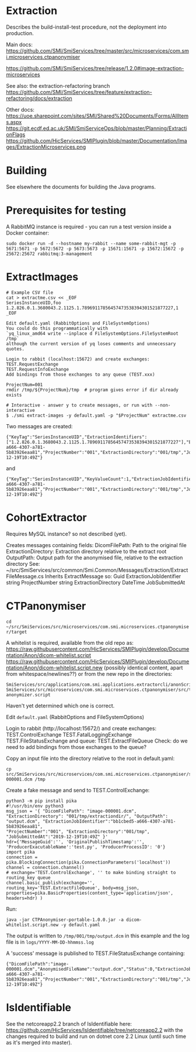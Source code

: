 # Extraction

Describes the build-install-test procedure, not the deployment into production.

Main docs:
https://github.com/SMI/SmiServices/tree/master/src/microservices/com.smi.microservices.ctpanonymiser

https://github.com/SMI/SmiServices/tree/release/1.2.0#image-extraction-microservices

See also: the extraction-refactoring branch
https://github.com/SMI/SmiServices/tree/feature/extraction-refactoring/docs/extraction

Other docs:
https://uoe.sharepoint.com/sites/SMI/Shared%20Documents/Forms/AllItems.aspx
https://git.ecdf.ed.ac.uk/SMI/SmiServiceOps/blob/master/Planning/ExtractionFlags
https://github.com/HicServices/SMIPlugin/blob/master/Documentation/Images/ExtractionMicroservices.png

# Building

See elsewhere the documents for building the Java programs.

# Prerequisites for testing

A RabbitMQ instance is required - you can run a test version inside a Docker container:

```
sudo docker run -d --hostname my-rabbit --name some-rabbit-mgt -p 5671:5671 -p 5672:5672 -p 5673:5673 -p 15671:15671 -p 15672:15672 -p 25672:25672 rabbitmq:3-management
```

# ExtractImages

```console
# Example CSV file
cat > extractme.csv << _EOF
SeriesInstanceUID,foo
1.2.826.0.1.3680043.2.1125.1.78969117856457473538394301521877227,1
_EOF

Edit default.yaml (RabbitOptions and FileSystemOptions)
You could do this programmatically with
`yq_linux_amd64 write --inplace d FileSystemOptions.FileSystemRoot /tmp`
although the current version of yq loses comments and unnecessary quotes.

Login to rabbit (localhost:15672) and create exchanges:
TEST.RequestExchange
TEST.RequestInfoExchange
Add bindings from those exchanges to any queue (TEST.xxx)

ProjectNum=001
rmdir /tmp/${ProjectNum}/tmp  # program gives error if dir already exists

# Interactive - answer y to create messages, or run with --non-interactive
$ ./smi extract-images -y default.yaml -p "$ProjectNum" extractme.csv
```

Two messages are created:

```
{"KeyTag":"SeriesInstanceUID","ExtractionIdentifiers":["1.2.826.0.1.3680043.2.1125.1.78969117856457473538394301521877227"],"ExtractionJobIdentifier":"bb1cbed5-a666-4307-a781-5b83926eaa81","ProjectNumber":"001","ExtractionDirectory":"001/tmp","JobSubmittedAt":"2019-12-19T10:49Z"}
```

and

```
{"KeyTag":"SeriesInstanceUID","KeyValueCount":1,"ExtractionJobIdentifier":"bb1cbed5-a666-4307-a781-5b83926eaa81","ProjectNumber":"001","ExtractionDirectory":"001/tmp","JobSubmittedAt":"2019-12-19T10:49Z"}
```

# CohortExtractor

Requires MySQL instance? so not described (yet).

Creates messages containing fields:
DicomFilePath: Path to the original file
ExtractionDirectory: Extraction directory relative to the extract root
OutputPath: Output path for the anonymised file, relative to the extraction directory
See: ~/src/SmiServices/src/common/Smi.Common/Messages/Extraction/ExtractFileMessage.cs
Inherits ExtractMessage so:
Guid ExtractionJobIdentifier
string ProjectNumber
string ExtractionDirectory
DateTime JobSubmittedAt

# CTPanonymiser

`cd ~/src/SmiServices/src/microservices/com.smi.microservices.ctpanonymiser/target`

A whitelist is required, available from the old repo as:
https://raw.githubusercontent.com/HicServices/SMIPlugin/develop/Documentation/Anon/dicom-whitelist.script
https://raw.githubusercontent.com/HicServices/SMIPlugin/develop/Documentation/Anon/dicom-whitelist.script.new
(possibly identical content, apart from whitespace/newlines??)
or from the new repo in the directories:

```
SmiServices/src/applications/com.smi.applications.extractorcli/anonScript.txt
SmiServices/src/microservices/com.smi.microservices.ctpanonymiser/src/test/resources/dicom-anonymizer.script
```

Haven't yet determined which one is correct.

Edit `default.yaml` (RabbitOptions and FileSystemOptions)

Login to rabbit (http://localhost:15672/) and create exchanges:
TEST.ControlExchange
TEST.FatalLoggingExchange
TEST.FileStatusExchange
and queue: TEST.ExtractFileQueue
Check: do we need to add bindings from those exchanges to the queue?

Copy an input file into the directory relative to the root in default.yaml:

```
cp src/SmiServices/src/microservices/com.smi.microservices.ctpanonymiser/src/test/resources/image-000001.dcm /tmp
```

Create a fake message and send to TEST.ControlExchange:

```
python3 -m pip install pika
#!/usr/bin/env python3
msg_json = '{ "DicomFilePath": "image-000001.dcm", "ExtractionDirectory": "001/tmp/extractiondir/", "OutputPath": "output.dcm", "ExtractionJobIdentifier":"bb1cbed5-a666-4307-a781-5b83926eaa81",
"ProjectNumber":"001", "ExtractionDirectory":"001/tmp", "JobSubmittedAt":"2019-12-19T10:49Z" }'
hdr={'MessageGuid':'', 'OriginalPublishTimestamp':'', 'ProducerExacutableName':'test.py', 'ProducerProcessID': '0'}
import pika
connection = pika.BlockingConnection(pika.ConnectionParameters('localhost'))
channel = connection.channel()
# exchange='TEST.ControlExchange', '' to make binding straight to routing_key queue
channel.basic_publish(exchange='', routing_key='TEST.ExtractFileQueue', body=msg_json, properties=pika.BasicProperties(content_type='application/json', headers=hdr) )
```

Run:

```
java -jar CTPAnonymiser-portable-1.0.0.jar -a dicom-whitelist.script.new -y default.yaml
```

The output is written to `/tmp/001/tmp/output.dcm` in this example and the log file is in `logs/YYYY-MM-DD-hhmmss.log`

A 'success' message is published to TEST.FileStatusExchange containing:

```
{"DicomFilePath":"image-000001.dcm","AnonymisedFileName":"output.dcm","Status":0,"ExtractionJobIdentifier":"bb1cbed5-a666-4307-a781-5b83926eaa81","ProjectNumber":"001","ExtractionDirectory":"001/tmp","JobSubmittedAt":"2019-12-19T10:49Z"}
```

# IsIdentifiable

See the netcoreapp2.2 branch of IsIdentifiable here:
https://github.com/HicServices/IsIdentifiable/tree/netcoreapp2.2
with the changes required to build and run on dotnet core 2.2 Linux
(until such time as it's merged into master).
